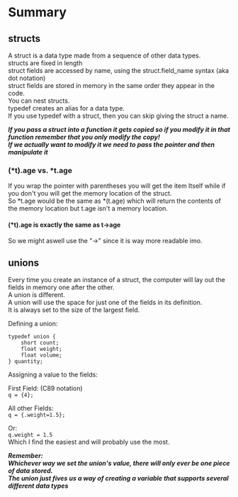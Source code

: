 # Summary

## structs
A struct is a data type made from a sequence of other data types.  
structs are fixed in length  
struct fields are accessed by name, using the struct.field_name syntax (aka dot notation)  
struct fields are stored in memory in the same order they appear in the code.  
You can nest structs.  
typedef creates an alias for a data type.  
If you use typedef with a struct, then you can skip giving the struct a name.  

***If you pass a struct into a function it gets copied so if you modify it in that function remember that you only modify the copy!***  
***If we actually want to modify it we need to pass the pointer and then manipulate it***

### (*t).age vs. *t.age

If you wrap the pointer with parentheses you will get the item Itself while if you don't you will get the memory location of the struct.  
So *t.age would be the same as *(t.age) which will return the contents of the memory location but t.age isn't a memory location.  

#### (*t).age is exactly the same as t->age
So we might aswell use the "->" since it is way more readable imo.

## unions

Every time you create an instance of a struct, the computer will lay out the fields in memory one after the other.  
A union is different.  
A union will use the space for just one of the fields in its definition.  
It is always set to the size of the largest field.

Defining a union:  
``` 
typedef union {  
    short count;  
    float weight;  
    float volume;  
} quantity;  
```

Assigning a value to the fields:  

First Field: (C89 notation)  
` q = {4}; `  

All other Fields:  
` q = {.weight=1.5}; `

Or:  
` q.weight = 1.5 `  
Which I find the easiest and will probably use the most.

***Remember:  
Whichever way we set the union's value, there will only ever be one piece of data stored.  
The union just fives us a way of creating a variable that supports several different data types***
